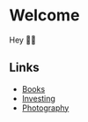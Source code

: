 # Welcome

Hey 👋🏻

## Links

- [Books](https://mcgee.xyz/books)
- [Investing](https://mcgee.xyz/invest)
- [Photography](https://mcgee.xyz/photos)
